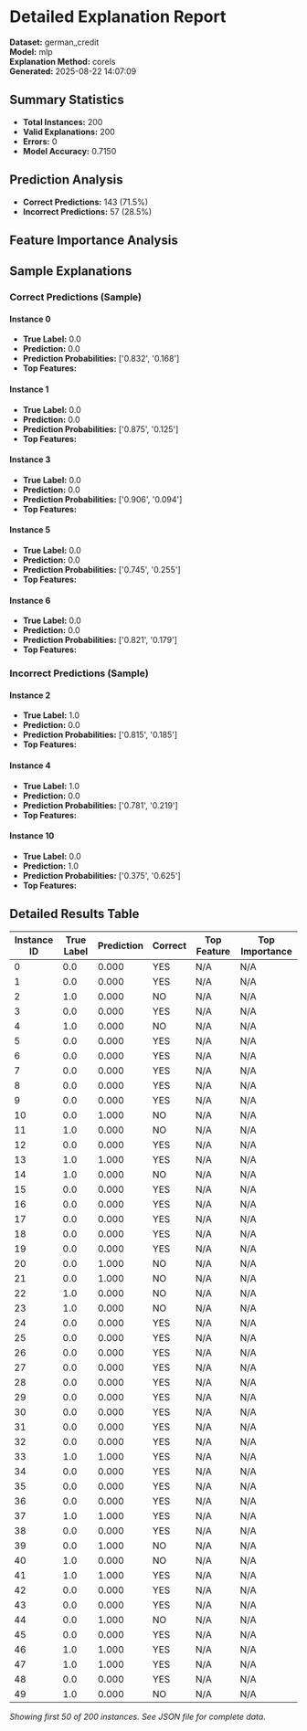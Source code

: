 # Detailed Explanation Report

**Dataset:** german_credit  
**Model:** mlp  
**Explanation Method:** corels  
**Generated:** 2025-08-22 14:07:09  

## Summary Statistics

- **Total Instances:** 200
- **Valid Explanations:** 200
- **Errors:** 0
- **Model Accuracy:** 0.7150

## Prediction Analysis

- **Correct Predictions:** 143 (71.5%)
- **Incorrect Predictions:** 57 (28.5%)

## Feature Importance Analysis

## Sample Explanations

### Correct Predictions (Sample)

#### Instance 0

- **True Label:** 0.0
- **Prediction:** 0.0
- **Prediction Probabilities:** ['0.832', '0.168']
- **Top Features:**

#### Instance 1

- **True Label:** 0.0
- **Prediction:** 0.0
- **Prediction Probabilities:** ['0.875', '0.125']
- **Top Features:**

#### Instance 3

- **True Label:** 0.0
- **Prediction:** 0.0
- **Prediction Probabilities:** ['0.906', '0.094']
- **Top Features:**

#### Instance 5

- **True Label:** 0.0
- **Prediction:** 0.0
- **Prediction Probabilities:** ['0.745', '0.255']
- **Top Features:**

#### Instance 6

- **True Label:** 0.0
- **Prediction:** 0.0
- **Prediction Probabilities:** ['0.821', '0.179']
- **Top Features:**

### Incorrect Predictions (Sample)

#### Instance 2

- **True Label:** 1.0
- **Prediction:** 0.0
- **Prediction Probabilities:** ['0.815', '0.185']
- **Top Features:**

#### Instance 4

- **True Label:** 1.0
- **Prediction:** 0.0
- **Prediction Probabilities:** ['0.781', '0.219']
- **Top Features:**

#### Instance 10

- **True Label:** 0.0
- **Prediction:** 1.0
- **Prediction Probabilities:** ['0.375', '0.625']
- **Top Features:**

## Detailed Results Table

| Instance ID | True Label | Prediction | Correct | Top Feature | Top Importance |
|-------------|------------|------------|---------|-------------|----------------|
| 0 | 0.0 | 0.000 | YES | N/A | N/A |
| 1 | 0.0 | 0.000 | YES | N/A | N/A |
| 2 | 1.0 | 0.000 | NO | N/A | N/A |
| 3 | 0.0 | 0.000 | YES | N/A | N/A |
| 4 | 1.0 | 0.000 | NO | N/A | N/A |
| 5 | 0.0 | 0.000 | YES | N/A | N/A |
| 6 | 0.0 | 0.000 | YES | N/A | N/A |
| 7 | 0.0 | 0.000 | YES | N/A | N/A |
| 8 | 0.0 | 0.000 | YES | N/A | N/A |
| 9 | 0.0 | 0.000 | YES | N/A | N/A |
| 10 | 0.0 | 1.000 | NO | N/A | N/A |
| 11 | 1.0 | 0.000 | NO | N/A | N/A |
| 12 | 0.0 | 0.000 | YES | N/A | N/A |
| 13 | 1.0 | 1.000 | YES | N/A | N/A |
| 14 | 1.0 | 0.000 | NO | N/A | N/A |
| 15 | 0.0 | 0.000 | YES | N/A | N/A |
| 16 | 0.0 | 0.000 | YES | N/A | N/A |
| 17 | 0.0 | 0.000 | YES | N/A | N/A |
| 18 | 0.0 | 0.000 | YES | N/A | N/A |
| 19 | 0.0 | 0.000 | YES | N/A | N/A |
| 20 | 0.0 | 1.000 | NO | N/A | N/A |
| 21 | 0.0 | 1.000 | NO | N/A | N/A |
| 22 | 1.0 | 0.000 | NO | N/A | N/A |
| 23 | 1.0 | 0.000 | NO | N/A | N/A |
| 24 | 0.0 | 0.000 | YES | N/A | N/A |
| 25 | 0.0 | 0.000 | YES | N/A | N/A |
| 26 | 0.0 | 0.000 | YES | N/A | N/A |
| 27 | 0.0 | 0.000 | YES | N/A | N/A |
| 28 | 0.0 | 0.000 | YES | N/A | N/A |
| 29 | 0.0 | 0.000 | YES | N/A | N/A |
| 30 | 0.0 | 0.000 | YES | N/A | N/A |
| 31 | 0.0 | 0.000 | YES | N/A | N/A |
| 32 | 0.0 | 0.000 | YES | N/A | N/A |
| 33 | 1.0 | 1.000 | YES | N/A | N/A |
| 34 | 0.0 | 0.000 | YES | N/A | N/A |
| 35 | 0.0 | 0.000 | YES | N/A | N/A |
| 36 | 0.0 | 0.000 | YES | N/A | N/A |
| 37 | 1.0 | 1.000 | YES | N/A | N/A |
| 38 | 0.0 | 0.000 | YES | N/A | N/A |
| 39 | 0.0 | 1.000 | NO | N/A | N/A |
| 40 | 1.0 | 0.000 | NO | N/A | N/A |
| 41 | 1.0 | 1.000 | YES | N/A | N/A |
| 42 | 0.0 | 0.000 | YES | N/A | N/A |
| 43 | 0.0 | 0.000 | YES | N/A | N/A |
| 44 | 0.0 | 1.000 | NO | N/A | N/A |
| 45 | 0.0 | 0.000 | YES | N/A | N/A |
| 46 | 1.0 | 1.000 | YES | N/A | N/A |
| 47 | 1.0 | 1.000 | YES | N/A | N/A |
| 48 | 0.0 | 0.000 | YES | N/A | N/A |
| 49 | 1.0 | 0.000 | NO | N/A | N/A |

*Showing first 50 of 200 instances. See JSON file for complete data.*
